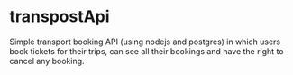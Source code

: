 # transpostApi
Simple transport booking API (using nodejs and postgres) in which users book tickets for their trips, can see all their bookings and have the right to cancel any booking.
